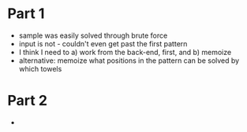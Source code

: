 # Part 1
* sample was easily solved through brute force
* input is not - couldn't even get past the first pattern
* I think I need to a) work from the back-end, first, and b) memoize
* alternative: memoize what positions in the pattern can be solved by which towels

# Part 2
* 